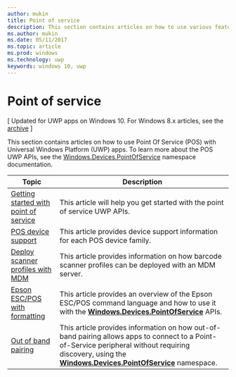 ```yaml
---
author: mukin
title: Point of service
description: This section contains articles on how to use various features of the Point of Service namespace.
ms.author: mukin
ms.date: 05/11/2017
ms.topic: article
ms.prod: windows
ms.technology: uwp
keywords: windows 10, uwp
---
```

# Point of service

\[ Updated for UWP apps on Windows 10. For Windows 8.x articles, see the [archive](http://go.microsoft.com/fwlink/p/?linkid=619132) \]

This section contains articles on how to use Point Of Service (POS) with Universal Windows Platform (UWP) apps. To learn more about the POS UWP APIs, see the [Windows.Devices.PointOfService](https://docs.microsoft.com/en-us/uwp/api/windows.devices.pointofservice) namespace documentation.

|Topic|Description|
|--------|------------------|
| [Getting started with point of service](pos-get-started.md) | This article will help you get started with the point of service UWP APIs. |
| [POS device support](pos-device-support.md) | This article provides device support information for each POS device family. |
| [Deploy scanner profiles with MDM](deploy-scanner-profiles-with-mdm.md) | This article provides information on how barcode scanner profiles can be deployed with an MDM server. |
| [Epson ESC/POS with formatting](epson-esc-pos-with-formatting.md)   | This article provides an overview of the Epson ESC/POS command language and how to use it with the [**Windows.Devices.PointOfService**](https://msdn.microsoft.com/library/windows/apps/windows.devices.pointofservice.aspx) APIs. |
| [Out of band pairing](out-of-band-pairing.md) | This article provides information on how out-of-band pairing allows apps to connect to a Point-of-Service peripheral without requiring discovery, using the [**Windows.Devices.PointOfService**](https://msdn.microsoft.com/library/windows/apps/windows.devices.pointofservice.aspx) namespace. |
